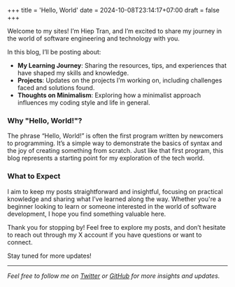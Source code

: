 +++
title = 'Hello, World'
date = 2024-10-08T23:14:17+07:00
draft = false
+++

Welcome to my sites! I’m Hiep Tran, and I’m excited to share my journey in the world of software engineering and technology with you.

In this blog, I’ll be posting about:
- **My Learning Journey**: Sharing the resources, tips, and experiences that have shaped my skills and knowledge.
- **Projects**: Updates on the projects I’m working on, including challenges faced and solutions found.
- **Thoughts on Minimalism**: Exploring how a minimalist approach influences my coding style and life in general.

### Why "Hello, World!"?

The phrase “Hello, World!” is often the first program written by newcomers to programming. It’s a simple way to demonstrate the basics of syntax and the joy of creating something from scratch. Just like that first program, this blog represents a starting point for my exploration of the tech world.

### What to Expect

I aim to keep my posts straightforward and insightful, focusing on practical knowledge and sharing what I’ve learned along the way. Whether you're a beginner looking to learn or someone interested in the world of software development, I hope you find something valuable here.

Thank you for stopping by! Feel free to explore my posts, and don’t hesitate to reach out through my X account if you have questions or want to connect.

Stay tuned for more updates!

---

*Feel free to follow me on [Twitter](https://x.com/e6a5__) or [GitHub](https://github.com/e6a5) for more insights and updates.*
